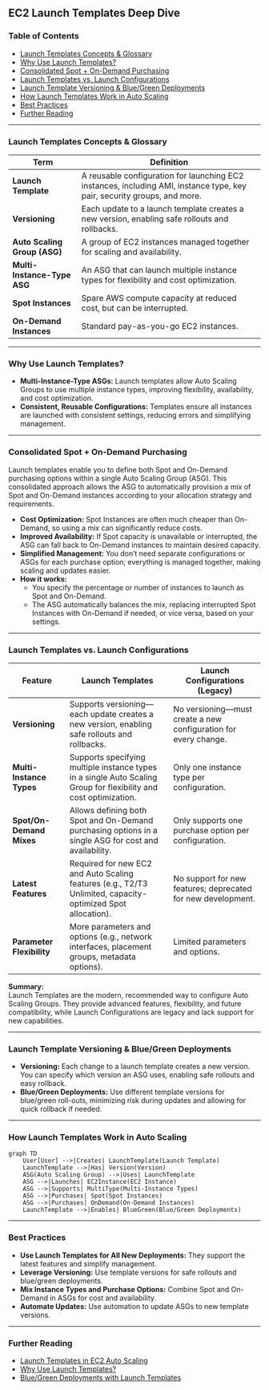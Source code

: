 ## EC2 Launch Templates Deep Dive

### Table of Contents
- [Launch Templates Concepts & Glossary](#launch-templates-concepts--glossary)
- [Why Use Launch Templates?](#why-use-launch-templates)
- [Consolidated Spot + On-Demand Purchasing](#consolidated-spot--on-demand-purchasing)
- [Launch Templates vs. Launch Configurations](#launch-templates-vs-launch-configurations)
- [Launch Template Versioning & Blue/Green Deployments](#launch-template-versioning--bluegreen-deployments)
- [How Launch Templates Work in Auto Scaling](#how-launch-templates-work-in-auto-scaling)
- [Best Practices](#best-practices)
- [Further Reading](#further-reading-1)

---

### Launch Templates Concepts & Glossary

| Term | Definition |
|------|------------|
| **Launch Template** | A reusable configuration for launching EC2 instances, including AMI, instance type, key pair, security groups, and more. |
| **Versioning** | Each update to a launch template creates a new version, enabling safe rollouts and rollbacks. |
| **Auto Scaling Group (ASG)** | A group of EC2 instances managed together for scaling and availability. |
| **Multi-Instance-Type ASG** | An ASG that can launch multiple instance types for flexibility and cost optimization. |
| **Spot Instances** | Spare AWS compute capacity at reduced cost, but can be interrupted. |
| **On-Demand Instances** | Standard pay-as-you-go EC2 instances. |

---

### Why Use Launch Templates?

- **Multi-Instance-Type ASGs:** Launch templates allow Auto Scaling Groups to use multiple instance types, improving flexibility, availability, and cost optimization.
- **Consistent, Reusable Configurations:** Templates ensure all instances are launched with consistent settings, reducing errors and simplifying management.

---

### Consolidated Spot + On-Demand Purchasing

Launch templates enable you to define both Spot and On-Demand purchasing options within a single Auto Scaling Group (ASG). This consolidated approach allows the ASG to automatically provision a mix of Spot and On-Demand instances according to your allocation strategy and requirements.

- **Cost Optimization:** Spot Instances are often much cheaper than On-Demand, so using a mix can significantly reduce costs.
- **Improved Availability:** If Spot capacity is unavailable or interrupted, the ASG can fall back to On-Demand instances to maintain desired capacity.
- **Simplified Management:** You don’t need separate configurations or ASGs for each purchase option; everything is managed together, making scaling and updates easier.
- **How it works:**  
  - You specify the percentage or number of instances to launch as Spot and On-Demand.
  - The ASG automatically balances the mix, replacing interrupted Spot Instances with On-Demand if needed, or vice versa, based on your settings.

---

### Launch Templates vs. Launch Configurations

| Feature | Launch Templates | Launch Configurations (Legacy) |
|---------|------------------|-------------------------------|
| **Versioning** | Supports versioning—each update creates a new version, enabling safe rollouts and rollbacks. | No versioning—must create a new configuration for every change. |
| **Multi-Instance Types** | Supports specifying multiple instance types in a single Auto Scaling Group for flexibility and cost optimization. | Only one instance type per configuration. |
| **Spot/On-Demand Mixes** | Allows defining both Spot and On-Demand purchasing options in a single ASG for cost and availability. | Only supports one purchase option per configuration. |
| **Latest Features** | Required for new EC2 and Auto Scaling features (e.g., T2/T3 Unlimited, capacity-optimized Spot allocation). | No support for new features; deprecated for new development. |
| **Parameter Flexibility** | More parameters and options (e.g., network interfaces, placement groups, metadata options). | Limited parameters and options. |

**Summary:**  
Launch Templates are the modern, recommended way to configure Auto Scaling Groups. They provide advanced features, flexibility, and future compatibility, while Launch Configurations are legacy and lack support for new capabilities.

---

### Launch Template Versioning & Blue/Green Deployments

- **Versioning:** Each change to a launch template creates a new version. You can specify which version an ASG uses, enabling safe rollouts and easy rollback.
- **Blue/Green Deployments:** Use different template versions for blue/green roll-outs, minimizing risk during updates and allowing for quick rollback if needed.

---

### How Launch Templates Work in Auto Scaling

```mermaid
graph TD
    User[User] -->|Creates| LaunchTemplate(Launch Template)
    LaunchTemplate -->|Has| Version(Version)
    ASG(Auto Scaling Group) -->|Uses| LaunchTemplate
    ASG -->|Launches| EC2Instance(EC2 Instance)
    ASG -->|Supports| MultiType(Multi-Instance Types)
    ASG -->|Purchases| Spot(Spot Instances)
    ASG -->|Purchases| OnDemand(On-Demand Instances)
    LaunchTemplate -->|Enables| BlueGreen(Blue/Green Deployments)
```

---

### Best Practices

- **Use Launch Templates for All New Deployments:** They support the latest features and simplify management.
- **Leverage Versioning:** Use template versions for safe rollouts and blue/green deployments.
- **Mix Instance Types and Purchase Options:** Combine Spot and On-Demand in ASGs for cost and availability.
- **Automate Updates:** Use automation to update ASGs to new template versions.

---

### Further Reading

- [Launch Templates in EC2 Auto Scaling](https://docs.aws.amazon.com/autoscaling/ec2/userguide/LaunchTemplates.html)
- [Why Use Launch Templates?](https://docs.aws.amazon.com/autoscaling/ec2/userguide/LaunchTemplates.html#launch-templates-why)
- [Blue/Green Deployments with Launch Templates](https://docs.aws.amazon.com/autoscaling/ec2/userguide/asg-rolling-updates.html)
